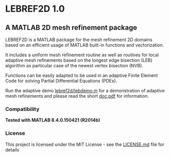 # LEBREF2D 1.0

## A MATLAB 2D mesh refinement package

LEBREF2D is a MATLAB package for the mesh refinement 2D domains based on an efficient usage of MATLAB built-in functions and vectorization. 

It includes a uniform mesh refinement routine as well as routines for local adaptive mesh refinements based on the longest edge bisection (LEB) algorithm as particular case of the newest vertex bisection (NVB). 

Functions can be easily adapted to be used in an adaptive Finite Element Code for solving Partial Differential Equations (PDEs).

Run the adaptive demo [lebref2d/lebdemo.m](lebdemo.m) for a demonstration of adaptive mesh refinements and please read the short [doc.pdf](doc.pdf) for information.

### Compatibility 

**Tested with MATLAB 8.4.0.150421 (R2014b)**

### License

This project is licensed under the MIT License - see the [LICENSE.md](LICENSE.md) file for details
